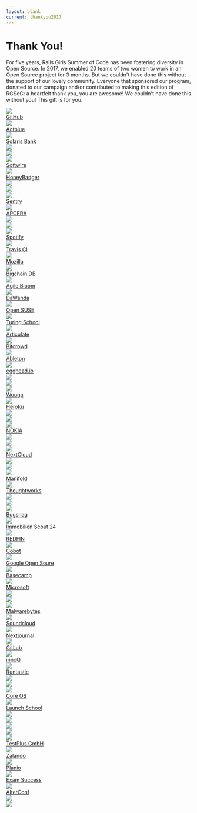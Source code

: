```yaml
---
layout: blank
current: thankyou2017
---
```

<div class="headerText">
    <h1>
        Thank You!
    </h1>
    <p>
        For five years, Rails Girls Summer of Code has been fostering diversity in Open Source. In 2017, we enabled 20 teams of two women to work in an Open Source project for 3 months. But we couldn't have done this without the support of our lovely community. Everyone that sponsored our program, donated to our campaign and/or contributed to making this edition of RGSoC: a heartfelt thank you, you are awesome! We couldn't have done this without you! This gift is for you.
    </p>
</div>
<div class="wrapper">
    <div class= "centerWrapper">
        <div class="gridWrapper">
            <div></div>
            <div class="size5">
                <a class="sponsorsBox" href="/img/thank-you-2017/photos/github.jpg" title="GitHub, our remarkable partner! (image credits: Y S Ramya)">
                    <img src="/img/thank-you-2017/photos_min/github.jpg" class="photo_size5">
                    <div class="sponsorNameBox">
                        <div class="sponsorName">
                            GitHub
                        </div>
                    </div>
                </a>
            </div>
            <div class="size1">
                <a class="sponsorsBox" href="/img/thank-you-2017/photos/actblue.jpg" title="Actblue, bronze sponsor of RGSoC 2017 (image credits: Inês Coelho)">
                    <img src="/img/thank-you-2017/photos_min/actblue.jpg" class="photo_size1">
                    <div class="sponsorNameBox">
                        <div class="sponsorName">
                            Actblue
                        </div>
                    </div>
                </a>
            </div>
            <div class="size1">
                <a class="sponsorsBox" href="/img/thank-you-2017/photos/solarisbank.jpg" title="Solaris Bank, our bronze sponsor (image credits: RGSoC)">
                    <img src="/img/thank-you-2017/photos_min/solarisbank.jpg" class="photo_size1">
                    <div class="sponsorNameBox">
                        <div class="sponsorName">
                            Solaris Bank
                        </div>
                    </div>
                </a>
            </div>
            <div></div>
            <div class="size3">
                <a class="sponsorsBox" href="/img/thank-you-2017/photos/team.jpg" title="Shout-out to everyone that worked behind the scenes to make RGSoC 2017 a reality! (image credits: RGSoC)">
                    <img src="/img/thank-you-2017/photos_min/team.jpg" class="photo_size3">
                    <div class="sponsorNameBox">
                        <div class="sponsorName">
                            <img src="/img/thank-you-2017/rgsoc.png" class="photo_size3">
                        </div>
                    </div>
                </a>
            </div>
            <div class="size2V">
                <a class="sponsorsBox" href="/img/thank-you-2017/photos/softwire.jpg" title="Softwire, our silver sponsor (image credits: Janakshi Dulanga)">
                    <img src="/img/thank-you-2017/photos_min/softwire.jpg" class="photo_size2V">
                    <div class="sponsorNameBox">
                        <div class="sponsorName">Softwire</div>
                    </div>
                </a>
            </div>
            <div class="size1">
                <a class="sponsorsBox" href="/img/thank-you-2017/photos/honeybadger.jpg" title="HoneyBadger, fourth time sponsor of RGSoC (image credits: Jessica Leach)">
                    <img src="/img/thank-you-2017/photos_min/honeybadger.jpg" class="photo_size1">
                    <div class="sponsorNameBox">
                        <div class="sponsorName">
                            HoneyBadger
                        </div>
                    </div>
                </a>
            </div>
            <div class="size1">
                <a class="sponsorsBox" href="/img/thank-you-2017/photos/swag1.png" title="Our Swag package arrived to Albania! (Imeage Credits: team Codeaholics)">
                    <img src="/img/thank-you-2017/photos_min/swag1.png" class="photo_size1">
                    <div class="sponsorNameBox">
                        <div class="sponsorName">
                            <img src="/img/thank-you-2017/rgsoc.png" class="photo_size1">
                        </div>
                    </div>
                </a>
            </div>
            <div></div>
            <div class="size1">
                <a class="sponsorsBox" href="/img/thank-you-2017/photos/sentry.jpg" title="Sentry, second time sponsoring RGSoC! (image credits: Jessica Leach)">
                    <img src="/img/thank-you-2017/photos_min/sentry.jpg" class="photo_size1">
                    <div class="sponsorNameBox">
                        <div class="sponsorName">
                            Sentry
                        </div>
                    </div>
                </a>
            </div>
            <div class="size1">
                <a class="sponsorsBox" href="/img/thank-you-2017/photos/APCERA.jpg" title="For the 3rd time, APCERA sponsoring RGSoC! (image credits: Rails Girls Summer of Code)">
                    <img src="/img/thank-you-2017/photos_min/APCERA.jpg" class="photo_size1">
                    <div class="sponsorNameBox">
                        <div class="sponsorName">
                            APCERA
                        </div>
                    </div>
                </a>
            </div>
            <div class="size1">
                <a class="sponsorsBox" href="/img/thank-you-2017/photos/swag2.png" title="Our Swag packages arrive at every corner of the world! (image credits: Mayar Alaa)">
                    <img src="/img/thank-you-2017/photos_min/swag2.png" class="photo_size1">
                    <div class="sponsorNameBox">
                        <div class="sponsorName">
                            <img src="/img/thank-you-2017/rgsoc.png" class="photo_size1">
                        </div>
                    </div>
                </a>
            </div>
            <div class="size1">
                <a class="sponsorsBox" href="/img/thank-you-2017/photos/spotify.jpg" title="RGSoC bronze sponsor - Spotify (image credits: RGSoC)">
                    <img src="/img/thank-you-2017/photos_min/spotify.jpg" class="photo_size1">
                    <div class="sponsorNameBox">
                        <div class="sponsorName">
                            Spotify
                        </div>
                    </div>
                </a>
            </div>
            <div class="size5">
                <a class="sponsorsBox" href="/img/thank-you-2017/photos/travisci.jpg" title="The astonishing RGSoC partner: Travis CI (image credits: Inês Coelho)">
                    <img src="/img/thank-you-2017/photos_min/travisci.jpg" class="photo_size5">
                    <div class="sponsorNameBox">
                        <div class="sponsorName">
                            Travis CI
                        </div>
                    </div>
                </a>
            </div>
            <div class="size2V">
                <a class="sponsorsBox" href="/img/thank-you-2017/photos/mozilla.jpg" title="Our silver sponsor Mozilla! (image credits: Anika Lindtner)">
                    <img src="/img/thank-you-2017/photos_min/mozilla.jpg" class="photo_size2V">
                    <div class="sponsorNameBox">
                        <div class="sponsorName">
                            Mozilla
                        </div>
                    </div>
                </a>
            </div>
            <div class="size1">
                <a class="sponsorsBox" href="/img/thank-you-2017/photos/bigchaindb.jpg" title="RGSoC 2017 bronze sponsor: Bigchain DB (image credits: RGSoC)">
                    <img src="/img/thank-you-2017/photos_min/bigchaindb.jpg" class="photo_size1">
                    <div class="sponsorNameBox">
                        <div class="sponsorName">
                            Bigchain DB
                        </div>
                    </div>
                </a>
            </div>
            <div class="size1">
                <a class="sponsorsBox" href="/img/thank-you-2017/photos/agilebloom.jpg" title="Agile Bloom, our bronze sponsor (image credits: RGSoC)">
                    <img src="/img/thank-you-2017/photos_min/agilebloom.jpg" class="photo_size1">
                    <div class="sponsorNameBox">
                        <div class="sponsorName">
                            Agile Bloom
                        </div>
                    </div>
                </a>
            </div>
            <div class="size2H">
                <a class="sponsorsBox" href="/img/thank-you-2017/photos/dawanda.jpg" title="Proud 4th time RGSoC sponsor, Da Wanda! (image credits: RGSoC)">
                    <img src="/img/thank-you-2017/photos_min/dawanda.jpg" class="photo_size2H">
                    <div class="sponsorNameBox">
                        <div class="sponsorName">
                            DaWanda
                        </div>
                    </div>
                </a>
            </div>
            <div class="size1">
                <a class="sponsorsBox" href="/img/thank-you-2017/photos/openSUSE.jpg" title="Open SUSE's Geeko chameleon, our bronze sponsor (image credits: Jona Azizaj)">
                    <img src="/img/thank-you-2017/photos_min/openSUSE.jpg" class="photo_size1">
                    <div class="sponsorNameBox">
                        <div class="sponsorName">
                            Open SUSE
                        </div>
                    </div>
                </a>
            </div>
            <div class="size1">
                <a class="sponsorsBox" href="/img/thank-you-2017/photos/turing.jpg" title="Turing School, our bronze sponsor (image credits: Ramon Huidobro)">
                    <img src="/img/thank-you-2017/photos_min/turing.jpg" class="photo_size1">
                    <div class="sponsorNameBox">
                        <div class="sponsorName">
                            Turing School
                        </div>
                    </div>
                </a>
            </div>
            <div class="size1">
                <a class="sponsorsBox" href="/img/thank-you-2017/photos/articulate.jpg" title="Articulate, sponsoring RGSoC for the 4th time! (image credits: Ana Sofia Pinho)">
                    <img src="/img/thank-you-2017/photos_min/articulate.jpg" class="photo_size1">
                    <div class="sponsorNameBox">
                        <div class="sponsorName">
                            Articulate
                        </div>
                    </div>
                </a>
            </div>
            <div class="size2H">
                <a class="sponsorsBox" href="/img/thank-you-2017/photos/bitcrowd.jpg" title="Silver sponsor Bitcrowd! (image credits: RGSoC)">
                    <img src="/img/thank-you-2017/photos_min/bitcrowd.jpg" class="photo_size2H">
                    <div class="sponsorNameBox">
                        <div class="sponsorName">
                            Bitcrowd
                        </div>
                    </div>
                </a>
            </div>
            <div class="size1">
                <a class="sponsorsBox" href="/img/thank-you-2017/photos/ableton.jpg" title="Ableton, Bronze Sponsor of RGSoC 2017 (image credits: RGSoC)">
                    <img src="/img/thank-you-2017/photos_min/ableton.jpg" class="photo_size1">
                    <div class="sponsorNameBox">
                        <div class="sponsorName">
                            Ableton
                        </div>
                    </div>
                </a>
            </div>
            <div class="size1">
                <a class="sponsorsBox" href="/img/thank-you-2017/photos/egghead.jpg" title="RGSoC 2017 bronze sponsor: egghead.io! (image credits: Lucas Pinto)">
                    <img src="/img/thank-you-2017/photos_min/egghead.jpg" class="photo_size1">
                    <div class="sponsorNameBox">
                        <div class="sponsorName">
                            egghead.io
                        </div>
                    </div>
                </a>
            </div>
            <div class="size1">
                <a class="sponsorsBox" href="/img/thank-you-2017/photos/orga1.png" title="RGSoC end of summer celebration at Mozilla (image credits: Anika Lindtner)">
                    <img src="/img/thank-you-2017/photos_min/orga1.png" class="photo_size1">
                    <div class="sponsorNameBox">
                        <div class="sponsorName">
                            <img src="/img/thank-you-2017/rgsoc.png" class="photo_size1">
                        </div>
                    </div>
                </a>
            </div>
            <div class="size1">
                <a class="sponsorsBox" href="/img/thank-you-2017/photos/wooga.jpg" title="Wooga, sponsoring RGSoC since our first edition! <3 (image credits: Mayar Alaa)">
                    <img src="/img/thank-you-2017/photos_min/wooga.jpg" class="photo_size1">
                    <div class="sponsorNameBox">
                        <div class="sponsorName">
                            Wooga
                        </div>
                    </div>
                </a>
            </div>
            <div class="size1">
                <a class="sponsorsBox" href="/img/thank-you-2017/photos/heroku.jpg" title="Our bronze sponsor, Heroku! (image credits: Rails Girls Summer of Code)">
                    <img src="/img/thank-you-2017/photos_min/heroku.jpg" class="photo_size1">
                    <div class="sponsorNameBox">
                        <div class="sponsorName">
                            Heroku
                        </div>
                    </div>
                </a>
            </div>
            <div class="size1">
                <a class="sponsorsBox" href="/img/thank-you-2017/photos/swag6.jpg" title="The cat is in the box with RGSoC swag! (image credits: Lucas Pinto)">
                    <img src="/img/thank-you-2017/photos_min/swag6.jpg" class="photo_size1">
                    <div class="sponsorNameBox">
                        <div class="sponsorName">
                            <img src="/img/thank-you-2017/rgsoc.png" class="photo_size1">
                        </div>
                    </div>
                </a>
            </div>
            <div class="size4">
                <a class="sponsorsBox" href="/img/thank-you-2017/photos/nokia.jpg" title="Platinum sponsor, Nokia! (image credits: Juliana Dias)">
                    <img src="/img/thank-you-2017/photos_min/nokia.jpg" class="photo_size4">
                    <div class="sponsorNameBox">
                        <div class="sponsorName">
                            NOKIA
                        </div>
                    </div>
                </a>
            </div>
            <div class="size1">
                <a class="sponsorsBox" href="/img/thank-you-2017/photos/swag3.png" title="Even cats love receiving RGSoC swag (image credits: Inês Coelho)">
                    <img src="/img/thank-you-2017/photos_min/swag3.png" class="photo_size1">
                    <div class="sponsorNameBox">
                        <div class="sponsorName">
                            <img src="/img/thank-you-2017/rgsoc.png" class="photo_size1">
                        </div>
                    </div>
                </a>
            </div>
            <div class="size1">
                <a class="sponsorsBox" href="/img/thank-you-2017/photos/nextcloud.jpg" title="NextCloud, bronze sponsor of RGSoC 2017! (image credits: Jona Azizaj)">
                    <img src="/img/thank-you-2017/photos_min/nextcloud.jpg" class="photo_size1">
                    <div class="sponsorNameBox">
                        <div class="sponsorName">
                            NextCloud
                        </div>
                    </div>
                </a>
            </div>
            <div class="size5">
                <a class="sponsorsBox" href="/img/thank-you-2017/photos/general.jpg" title="In 2017, RGSoC fostered 40 persons (20 teams) from underrepresented groups in tech to work in OSS. With your help, we are changing the world! (image credits: RGSoC)">
                    <img src="/img/thank-you-2017/photos_min/general.jpg" class="photo_size5">
                    <div class="sponsorNameBox">
                        <div class="sponsorName">
                            <img src="/img/thank-you-2017/rgsoc.png" class="photo_size5">
                        </div>
                    </div>
                </a>
            </div>
            <div class="size1">
                <a class="sponsorsBox" href="/img/thank-you-2017/photos/manifold.jpg" title="Our bronze sponsor, Manifold (image credits: Inês Coelho)">
                    <img src="/img/thank-you-2017/photos_min/manifold.jpg" class="photo_size1">
                    <div class="sponsorNameBox">
                        <div class="sponsorName">
                            Manifold
                        </div>
                    </div>
                </a>
            </div>
            <div class="size2H">
                <a class="sponsorsBox" href="/img/thank-you-2017/photos/thoughtworks.jpg" title="Silver sponsor Thoughtworks, supporting RGSoC for the 4th time! (image credits: Nada Ashraf)">
                    <img src="/img/thank-you-2017/photos_min/thoughtworks.jpg" class="photo_size2H">
                    <div class="sponsorNameBox">
                        <div class="sponsorName">
                            Thoughtworks
                        </div>
                    </div>
                </a>
            </div>
            <div class="size1">
                <a class="sponsorsBox" href="/img/thank-you-2017/photos/orga3.png" title="Feel the love in the final supervisor's call of RGSoC 2017! (image credits: Vaishali Thakkar)">
                    <img src="/img/thank-you-2017/photos_min/orga3.png" class="photo_size1">
                    <div class="sponsorNameBox">
                        <div class="sponsorName">
                            <img src="/img/thank-you-2017/rgsoc.png" class="photo_size1">
                        </div>
                    </div>
                </a>
            </div>
            <div class="size1">
                <a class="sponsorsBox" href="/img/thank-you-2017/photos/bugsnag.jpg" title="Bugsnag, 3th time sponsor of RGSoC! (image credits: Ana Sofia Pinho)">
                    <img src="/img/thank-you-2017/photos_min/bugsnag.jpg" class="photo_size1">
                    <div class="sponsorNameBox">
                        <div class="sponsorName">
                            Bugsnag
                        </div>
                    </div>
                </a>
            </div>
            <div class="size2H">
                <a class="sponsorsBox" href="/img/thank-you-2017/photos/Immobilienscout24.jpg" title="Immobilien Scout 24, silver sponsor, for the second time, of RGSoC! (image credits: Nynne Just Christoffersen)">
                    <img src="/img/thank-you-2017/photos_min/Immobilienscout24.jpg" class="photo_size2H">
                    <div class="sponsorNameBox">
                        <div class="sponsorName">
                            Immobilien Scout 24
                        </div>
                    </div>
                </a>
            </div>
            <div class="size1">
                <a class="sponsorsBox" href="/img/thank-you-2017/photos/redfin.jpg" title="REDFIN, bronze sponsor of RGSoC 2017 (image credits: RGSoC)">
                    <img src="/img/thank-you-2017/photos_min/redfin.jpg" class="photo_size1">
                    <div class="sponsorNameBox">
                        <div class="sponsorName">
                            REDFIN
                        </div>
                    </div>
                </a>
            </div> 
            <div class="size1">
                <a class="sponsorsBox" href="/img/thank-you-2017/photos/cobot.jpg" title="Our bronze sponsor, Cobot (image credits: Y S Ramya)">
                    <img src="/img/thank-you-2017/photos_min/cobot.jpg" class="photo_size1">
                    <div class="sponsorNameBox">
                        <div class="sponsorName">
                            Cobot
                        </div>
                    </div>
                </a>
            </div>
            <div class="size3">
                <a class="sponsorsBox" href="/img/thank-you-2017/photos/google.jpg" title="Google Open Source, gold sponsor, supporting RGSoC since 1st edition! (image credits: Kara de la Marck)">
                    <img src="/img/thank-you-2017/photos_min/google.jpg" class="photo_size3">
                    <div class="sponsorNameBox">
                        <div class="sponsorName">
                            Google Open Soure
                        </div>
                    </div>
                </a>
            </div>
            <div class="size1">
                <a class="sponsorsBox" href="/img/thank-you-2017/photos/basecamp.jpg" title="Basecamp, proud sponsor of RGSoC since our 1st edition! (image credits: RGSoC)">
                    <img src="/img/thank-you-2017/photos_min/basecamp.jpg" class="photo_size1">
                    <div class="sponsorNameBox">
                        <div class="sponsorName">
                            Basecamp
                        </div>
                    </div>
                </a>
            </div>
            <div></div>
            <div class="size1">
                <a class="sponsorsBox" href="/img/thank-you-2017/photos/microsoft.jpg" title="Microsoft, bronze sponsor of RGSoC 2017! (image credits: Prachi Manchanda)">
                    <img src="/img/thank-you-2017/photos_min/microsoft.jpg" class="photo_size1">
                    <div class="sponsorNameBox">
                        <div class="sponsorName">
                            Microsoft
                        </div>
                    </div>
                </a>
            </div>
            <div class="size1">
                <a class="sponsorsBox" href="/img/thank-you-2017/photos/swag4.png" title="We love to see our teams playing with RGSoC's swag! (image credits: team ImpactDevs)">
                    <img src="/img/thank-you-2017/photos_min/swag4.png" class="photo_size1">
                    <div class="sponsorNameBox">
                        <div class="sponsorName">
                            <img src="/img/thank-you-2017/rgsoc.png" class="photo_size1">
                        </div>
                    </div>
                </a>
            </div>
            <div class="size3">
                <a class="sponsorsBox" href="/img/thank-you-2017/photos/malwarebytes.jpg" title="Gold sponsor Mawarebytes, supporting RGSoC for the 3rd time! (image credits: Inês Coelho)">
                    <img src="/img/thank-you-2017/photos_min/malwarebytes.jpg" class="photo_size3">
                    <div class="sponsorNameBox">
                        <div class="sponsorName">
                            Malwarebytes
                        </div>
                    </div>
                </a>
            </div>
            <div class="size2H">
                <a class="sponsorsBox" href="/img/thank-you-2017/photos/soundcloud.jpg" title="Silver sponsor Soundcloud, supporting RGSoC since our 1st edition! (image credits: Vaishali Thakkar)">
                    <img src="/img/thank-you-2017/photos_min/soundcloud.jpg" class="photo_size2H">
                    <div class="sponsorNameBox">
                        <div class="sponsorName">
                            Soundcloud
                        </div>
                    </div>
                </a>
            </div>
            <div></div>
            <div></div>
            <div></div>
            <div class="size1">
                <a class="sponsorsBox" href="/img/thank-you-2017/photos/nextjournal.jpg" title="Nextjournal, our bronze sponsor (image credits: RGSoC)">
                    <img src="/img/thank-you-2017/photos_min/nextjournal.jpg" class="photo_size1">
                    <div class="sponsorNameBox">
                        <div class="sponsorName">
                            Nextjournal
                        </div>
                    </div>
                </a>
            </div>
            <div class="size1">
                <a class="sponsorsBox" href="/img/thank-you-2017/photos/gitlab.jpg" title="GitLab, broze sponsor of RGSoC! (image credits: Carsten Zimmermann)">
                    <img src="/img/thank-you-2017/photos_min/gitlab.jpg" class="photo_size1">
                    <div class="sponsorNameBox">
                        <div class="sponsorName">
                            GitLab
                        </div>
                    </div>
                </a>
            </div>
            <div class="size2V">
                 <a class="sponsorsBox" href="/img/thank-you-2017/photos/innoQ.jpg" title="innoQ, silver sponsor of RGSoC, supporting us since our 1st edition! (image credits: Chris Sun)">
                    <img src="/img/thank-you-2017/photos_min/innoQ.jpg" class="photo_size2V">
                    <div class="sponsorNameBox">
                        <div class="sponsorName">
                            innoQ
                        </div>
                    </div>
                </a>
            </div>
            <div class="size1">
                <a class="sponsorsBox" href="/img/thank-you-2017/photos/runtastic.jpg" title="Runtastic, our bronze sponsor (image credits: Amanda Branquinho)">
                    <img src="/img/thank-you-2017/photos_min/runtastic.jpg" class="photo_size1">
                    <div class="sponsorNameBox">
                        <div class="sponsorName">
                            Runtastic
                        </div>
                    </div>
                </a>
            </div>
            <div class="size3">
                <a class="sponsorsBox" href="/img/thank-you-2017/photos/conferences.jpg" title="All the conferences who supported our students and provided free tickets for the 2017 edition! (image credits: Maria Ronacher)">
                    <img src="/img/thank-you-2017/photos_min/conferences.jpg" class="photo_size3">
                    <div class="sponsorNameBox">
                        <div class="sponsorName">
                            <img src="/img/thank-you-2017/rgsoc.png" class="photo_size3">
                        </div>
                    </div>
                </a>
            </div>
            <div class="size1">
                <a class="sponsorsBox" href="/img/thank-you-2017/photos/coreOS.jpg" title="Core OS, bronze sponsor of RGSoC for the 2nd time! (image credits: Jona Azizaj)">
                    <img src="/img/thank-you-2017/photos_min/coreOS.jpg" class="photo_size1">
                    <div class="sponsorNameBox">
                        <div class="sponsorName">
                            Core OS
                        </div>
                    </div>
                </a>
            </div>
            <div></div>
            <div></div>
            <div></div>
            <div></div>
            <div></div>
            <div class="size1">
                <a class="sponsorsBox" href="/img/thank-you-2017/photos/LaunchSchool.jpg" title="Launch School, proud 4th time sponsor of RGSoC (image credits: RGSoC)">
                    <img src="/img/thank-you-2017/photos_min/LaunchSchool.jpg" class="photo_size1">
                    <div class="sponsorNameBox">
                        <div class="sponsorName">
                            Launch School
                        </div>
                    </div>
                </a>
            </div>
            <div class="size3">
                <a class="sponsorsBox" href="/img/thank-you-2017/photos/donors.jpg" title="All the superb persons that donated to make RGSoC 2017 a reality! (image credits: RGSoC)">
                    <img src="/img/thank-you-2017/photos_min/donors.jpg" class="photo_size3">
                    <div class="sponsorNameBox">
                        <div class="sponsorName">
                            <img src="/img/thank-you-2017/rgsoc.png" class="photo_size3">
                        </div>
                    </div>
                </a>
            </div>
            <div class="size1">
                <a class="sponsorsBox" href="/img/thank-you-2017/photos/swag5.png" title="All that swag! (image credits: Brihi Joshi)">
                    <img src="/img/thank-you-2017/photos_min/swag5.png" class="photo_size1">
                    <div class="sponsorNameBox">
                        <div class="sponsorName">
                            <img src="/img/thank-you-2017/rgsoc.png" class="photo_size1">
                        </div>
                    </div>
                </a>
            </div>
            <div></div>
            <div></div>
            <div></div>
            <div></div>
            <div></div>
            <div></div>
            <div></div>
            <div class="size1">
                <a class="sponsorsBox" href="/img/thank-you-2017/photos/testplus.jpg" title="TestPlus GmbH, bronze sponsor of RGSoC 2017 (image credits: Inês Coelho)">
                    <img src="/img/thank-you-2017/photos_min/testplus.jpg" class="photo_size1">
                    <div class="sponsorNameBox">
                        <div class="sponsorName">
                            TestPlus GmbH
                        </div>
                    </div>
                </a>
            </div>
            <div class="size2V">
                <a class="sponsorsBox" href="/img/thank-you-2017/photos/zalando.jpg" title="Zalando, silver sponsor of RGSoC 2017! (image credits: RGSoC)">
                    <img src="/img/thank-you-2017/photos_min/zalando.jpg" class="photo_size2V">
                    <div class="sponsorNameBox">
                        <div class="sponsorName">
                            Zalando
                        </div>
                    </div>
                </a>
            </div>
            <div class="size1">
                <a class="sponsorsBox" href="/img/thank-you-2017/photos/planio.jpg" title="Planio, sponsoring RGSoC for the 4th time! (image credits: Ana Sofia Pinho)">
                    <img src="/img/thank-you-2017/photos_min/planio.jpg" class="photo_size1">
                    <div class="sponsorNameBox">
                        <div class="sponsorName">
                            Planio
                        </div>
                    </div>
                </a>
            </div>
            <div></div>
            <div></div>
            <div></div>
            <div></div>
            <div></div>
            <div></div>
            <div></div>
            <div></div>
            <div></div>
            <div class="size1">
                <a class="sponsorsBox" href="/img/thank-you-2017/photos/exam success.jpg" title="Exam Success, second time sponsoring RGSoC! (image credits: RGSoC)">
                    <img src="/img/thank-you-2017/photos_min/exam success.jpg" class="photo_size1">
                    <div class="sponsorNameBox">
                        <div class="sponsorName">
                            Exam Success
                        </div>
                    </div>
                </a>
            </div>
            <div class="size1">
                <a class="sponsorsBox" href="/img/thank-you-2017/photos/alterconf.jpg" title="AlterConf, bronze sponsor of RGSoC 2017! (image credits: Laura Gaetano)">
                    <img src="/img/thank-you-2017/photos_min/alterconf.jpg" class="photo_size1">
                    <div class="sponsorNameBox">
                        <div class="sponsorName">
                            AlterConf
                        </div>
                    </div>
                </a>
            </div>
            <div></div>
            <div></div>
            <div></div>
            <div></div>
            <div></div>
            <div></div>
            <div></div>
            <div></div>
            <div></div>
            <div></div>
            <div></div>
            <div class="size1">
                <a class="sponsorsBox" href="/img/thank-you-2017/photos/orga4.png" title="Goodbye from our amazing supervisors! (image credits: Anika Lindtner)">
                    <img src="/img/thank-you-2017/photos_min/orga4.png" class="photo_size1">
                    <div class="sponsorNameBox">
                        <div class="sponsorName">
                            <img src="/img/thank-you-2017/rgsoc.png" class="photo_size1">
                        </div>
                    </div>
                </a>
            </div>
        </div>
    </div>
</div>
